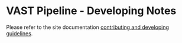 # VAST Pipeline - Developing Notes

Please refer to the site documentation [contributing and developing guidelines](https://vast-survey.org/vast-pipeline/developing/intro/).
